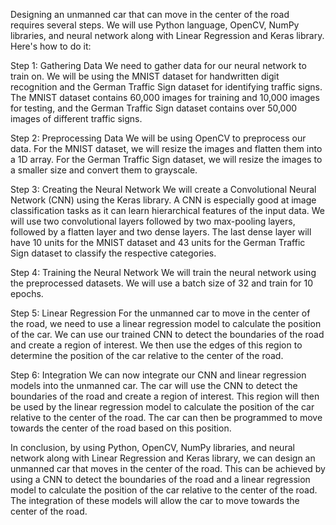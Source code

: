 Designing an unmanned car that can move in the center of the road requires several steps. We will use Python language, OpenCV, NumPy libraries, and neural network along with Linear Regression and Keras library. Here's how to do it:

Step 1: Gathering Data
We need to gather data for our neural network to train on. We will be using the MNIST dataset for handwritten digit recognition and the German Traffic Sign dataset for identifying traffic signs. The MNIST dataset contains 60,000 images for training and 10,000 images for testing, and the German Traffic Sign dataset contains over 50,000 images of different traffic signs.

Step 2: Preprocessing Data
We will be using OpenCV to preprocess our data. For the MNIST dataset, we will resize the images and flatten them into a 1D array. For the German Traffic Sign dataset, we will resize the images to a smaller size and convert them to grayscale.

Step 3: Creating the Neural Network
We will create a Convolutional Neural Network (CNN) using the Keras library. A CNN is especially good at image classification tasks as it can learn hierarchical features of the input data. We will use two convolutional layers followed by two max-pooling layers, followed by a flatten layer and two dense layers. The last dense layer will have 10 units for the MNIST dataset and 43 units for the German Traffic Sign dataset to classify the respective categories.

Step 4: Training the Neural Network
We will train the neural network using the preprocessed datasets. We will use a batch size of 32 and train for 10 epochs.

Step 5: Linear Regression 
For the unmanned car to move in the center of the road, we need to use a linear regression model to calculate the position of the car. We can use our trained CNN to detect the boundaries of the road and create a region of interest. We then use the edges of this region to determine the position of the car relative to the center of the road.

Step 6: Integration
We can now integrate our CNN and linear regression models into the unmanned car. The car will use the CNN to detect the boundaries of the road and create a region of interest. This region will then be used by the linear regression model to calculate the position of the car relative to the center of the road. The car can then be programmed to move towards the center of the road based on this position.

In conclusion, by using Python, OpenCV, NumPy libraries, and neural network along with Linear Regression and Keras library, we can design an unmanned car that moves in the center of the road. This can be achieved by using a CNN to detect the boundaries of the road and a linear regression model to calculate the position of the car relative to the center of the road. The integration of these models will allow the car to move towards the center of the road.
